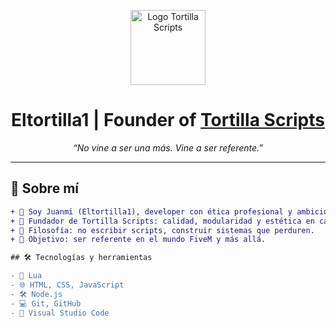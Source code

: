 <!-- Logo -->
<p align="center">
  <img src="assets/A1F8EDC9-D084-44C4-B23F-9983753EE6F0.png" alt="Logo Tortilla Scripts" width="120" />
</p>

<h1 align="center">
  Eltortilla1 | Founder of <a href="https://discord.gg/5AbDDkduTr">Tortilla Scripts</a>
</h1>

<p align="center"><i>“No vine a ser una más. Vine a ser referente.”</i></p>

---

## 🧬 Sobre mí

```diff
+ 👋 Soy Juanmi (Eltortilla1), developer con ética profesional y ambición de grandeza.
+ 🚀 Fundador de Tortilla Scripts: calidad, modularidad y estética en cada línea de código.
+ 🧠 Filosofía: no escribir scripts, construir sistemas que perduren.
+ 🎯 Objetivo: ser referente en el mundo FiveM y más allá.

## 🛠️ Tecnologías y herramientas

- 🧪 Lua
- 🌐 HTML, CSS, JavaScript
- 🛠️ Node.js
- 💻 Git, GitHub
- 🧠 Visual Studio Code
